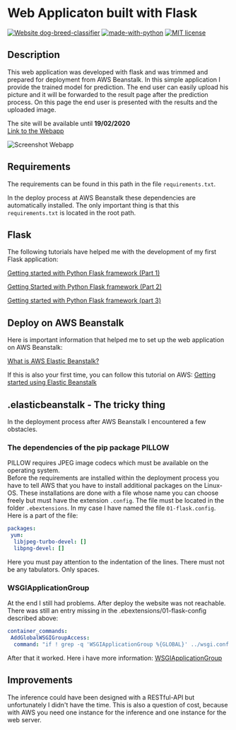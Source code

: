# Web Applicaton built with Flask

[![Website dog-breed-classifier](https://img.shields.io/website-up-down-green-red/http/shields.io.svg?style=flat-square&logo=appveyor)](http://dog-breed-classifier.us-east-1.elasticbeanstalk.com/index)
[![made-with-python](https://img.shields.io/badge/Made%20with-Python-1f425f.svg?style=flat-square&logo=appveyor)](https://www.python.org/)
[![MIT license](https://img.shields.io/badge/License-MIT-blue.svg?style=flat-square&logo=appveyor)](https://lbesson.mit-license.org/)

## Description

This web application was developed with flask and was trimmed and prepared for deployment from AWS Beanstalk.
In this simple application I provide the trained model for prediction. The end user can easily upload his picture and it will be forwarded to the result page after the prediction process. On this page the end user is presented with the results and the uploaded image.

The site will be available until __19/02/2020__  
[Link to the Webapp](http://dog-breed-classifier.us-east-1.elasticbeanstalk.com/index)  

![Screenshot Webapp](https://user-images.githubusercontent.com/32474126/74352894-72e32a00-4db9-11ea-8f9d-fd0261802ad9.png)

## Requirements

The requirements can be found in this path in the file `requirements.txt`.

In the deploy process at AWS Beanstalk these dependencies are automatically installed.
The only important thing is that this `requirements.txt` is located in the root path.

## Flask

The following tutorials have helped me with the development of my first Flask application:

[Getting started with Python Flask framework (Part 1)](https://medium.com/techkylabs/getting-started-with-python-flask-framework-part-1-a4931ce0ea13)

[Getting Started with Python Flask framework (Part 2)](https://medium.com/techkylabs/getting-started-with-python-flask-framework-part-2-5838ddc5d9a7)

[Getting started with Python Flask framework (part 3)](https://medium.com/techkylabs/getting-started-with-python-flask-framework-part-3-1f0e355c9be5)

## Deploy on AWS Beanstalk

Here is important information that helped me to set up the web application on AWS Beanstalk:

[What is AWS Elastic Beanstalk?](https://docs.aws.amazon.com/elasticbeanstalk/latest/dg/Welcome.html)

If this is also your first time, you can follow this tutorial on AWS:
[Getting started using Elastic Beanstalk](https://docs.aws.amazon.com/elasticbeanstalk/latest/dg/GettingStarted.html)

## .elasticbeanstalk - The tricky thing

In the deployment process after AWS Beanstalk I encountered a few obstacles.

### The dependencies of the pip package PILLOW

PILLOW requires JPEG image codecs which must be available on the operating system.  
Before the requirements are installed within the deployment process you have to tell AWS that you have to install additional packages on the Linux-OS. These installations are done with a file whose name you can choose freely but must have the extension `.config`. The file must be located in the folder `.ebextensions`. In my case I have named the file `01-flask.config`.  
Here is a part of the file:

```yaml
packages:
 yum:
  libjpeg-turbo-devel: []
  libpng-devel: []
```

Here you must pay attention to the indentation of the lines. There must not be any tabulators. Only spaces.

### WSGIApplicationGroup

At the end I still had problems. After deploy the website was not reachable. There was still an entry missing in the .ebextensions/01-flask-config described above:

```yaml
container_commands:
 AddGlobalWSGIGroupAccess:
  command: "if ! grep -q 'WSGIApplicationGroup %{GLOBAL}' ../wsgi.conf ; then echo 'WSGIApplicationGroup %{GLOBAL}' >> ../wsgi.conf; fi;"
```

After that it worked.
Here i have more information:
[WSGIApplicationGroup](https://modwsgi.readthedocs.io/en/develop/configuration-directives/WSGIApplicationGroup.html)

## Improvements

The inference could have been designed with a RESTful-API but unfortunately I didn't have the time. This is also a question of cost, because with AWS you need one instance for the inference and one instance for the web server.
